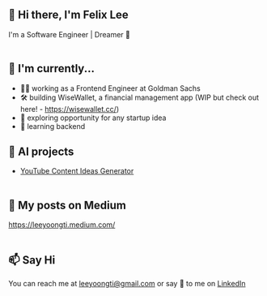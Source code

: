## 👋 Hi there, I'm Felix Lee
I'm a Software Engineer | Dreamer :thought_balloon:  <br/><br/>

## 🔨 I'm currently...
- 👩‍💻 working as a Frontend Engineer at Goldman Sachs
- 🛠️ building WiseWallet, a financial management app (WIP but check out here! - https://wisewallet.cc/)
- 🔭 exploring opportunity for any startup idea
- 🌱 learning backend

## 🤖 AI projects
- [YouTube Content Ideas Generator](https://gpt3-writer-starter-production-e122.up.railway.app)<br /><br />  

## :closed_book: My posts on Medium
https://leeyoongti.medium.com/<br /><br />  

## 📫 Say Hi
You can reach me at leeyoongti@gmail.com or say 👋 to me on [LinkedIn](https://www.linkedin.com/in/yoongtilee/)
